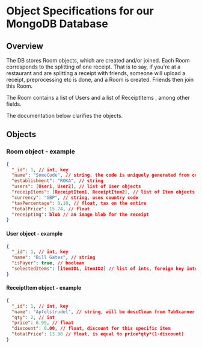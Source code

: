 # Object Specifications for our MongoDB Database

## Overview

The DB stores Room objects, which are created and/or joined. Each Room corresponds to the splitting of one receipt. That is to say, if you're at a restaurant and are splitting a receipt with friends, someone will upload a receipt, preprocessing etc is done, and a Room is created. Friends then join this Room.

The Room contains a list of Users and a list of ReceiptItems , among other fields.

The documentation below clarifies the objects.

## Objects

### Room object - example

```json
{
  "_id": 1, // int, key
  "name": "SomeCode", // string. the code is uniquely generated from combinations of words from a dictionary
  "establishment": "ROKA", // string
  "users": [User1, User2], // list of User objects
  "receipItems": [ReceiptItem1, ReceiptItem2], // list of Item objects
  "currency": "GBP", // string, uses country code
  "taxPercentage": 0.10, // float, tax on the entire 
  "totalPrice": 15.74, // float
  "receiptImg": blob // an image blob for the receipt
}
```

#### User object - example

```json
{
  "_id": 1, // int, key
  "name": "Bill Gates", // string
  "isPayer": true, // boolean
  "selectedItems": [itemID1, itemID2] // list of ints, foreign key into item.id
}
```

#### ReceiptItem object - example

```json
{
  "_id": 1, // int, key
  "name": "Apfelstrudel", // string, will be descClean from TabScanner
  "qty": 2, // int
  "price": 6.99, // float
  "discount": 0.00, // float, discount for this specific item
  "totalPrice": 13.98 // float, is equal to price*qty*(1-discount)
}
```
